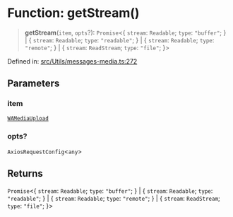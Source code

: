 # Function: getStream()

> **getStream**(`item`, `opts`?): `Promise`\<\{ `stream`: `Readable`; `type`: `"buffer"`; \} \| \{ `stream`: `Readable`; `type`: `"readable"`; \} \| \{ `stream`: `Readable`; `type`: `"remote"`; \} \| \{ `stream`: `ReadStream`; `type`: `"file"`; \}\>

Defined in: [src/Utils/messages-media.ts:272](https://github.com/Fokusdotid/Baileys/blob/039f28db78950e3bac7c407f144ea390dcdf207d/src/Utils/messages-media.ts#L272)

## Parameters

### item

[`WAMediaUpload`](../type-aliases/WAMediaUpload.md)

### opts?

`AxiosRequestConfig`\<`any`\>

## Returns

`Promise`\<\{ `stream`: `Readable`; `type`: `"buffer"`; \} \| \{ `stream`: `Readable`; `type`: `"readable"`; \} \| \{ `stream`: `Readable`; `type`: `"remote"`; \} \| \{ `stream`: `ReadStream`; `type`: `"file"`; \}\>
